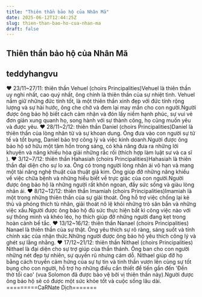 ```yaml
---
title: "Thiên thần bảo hộ của Nhân Mã"
date: 2025-06-12T12:44:25Z
slug: thien-than-bao-ho-cua-nhan-ma
draft: false
---
```


## Thiên thần bảo hộ của Nhân Mã

## teddyhangvu

♥ 23/11~27/11: thiên thần Vehuel (choirs Principalities)​Vehuel là thiên thần uy nghi nhất, cao quý nhất, ông chính là thiên thần của sự nhiệt tình. Vehuel nắm giữ những đức tính tốt, là một thiên thần xinh đẹp với đức tính rộng lượng và sự hài hước, ông che chở và đem lại may mắn cho con người.​Người được ông bảo hộ biết cách cảm nhận và đón lấy niềm hạnh phúc, sự vui vẻ đơn giản xung quanh họ, song hành với sự thành công, họ cũng muốn yêu và được yêu.​ ​♥ 28/11~2/12: thiên thần Daniel (choirs Principalities)​Daniel là thiên thần của lòng nhân từ và sự khoan dung. Ông đưa vào con người sự tử tế và tốt bụng, Daniel bảo trợ công lý và việc kinh doanh.​Người được ông bảo hộ sở hữu một tâm hồn trong sáng, có khả năng đưa ra những lời khuyên và năng khiếu hòa giải những rắc rối (thích hợp làm luật sư và ca sĩ ).​ ​♥ 3/12~7/12: thiên thần Hahasiah (choirs Principalities)​Hahasiah là thiên thần đại diện cho sự lo xa. Ông có trong người lòng nhân ái vô hạn và mang một tài năng nghệ thuật của thuật giả kim. Ông giúp đỡ những năng khiếu về việc chữa bệnh và những hiểu biết về trực giác của con người.​Người được ông bảo hộ là những người rất khôn ngoan, đầy sức sống và giàu lòng nhân ái.​ ​♥ 8/12~12/12: thiên thần Imamiah (choirs Principalities)​Imamiah là một trong những thiên thần của sự giải thoát. Ông hỗ trợ việc chống lại kẻ thù và phóng thích tù nhân, giải thoát nô lệ khỏi những trò săn bắn và những việc xấu.​Người được ông bảo hộ đủ sức thực hiện bất kì công việc nào với sự thông minh và khéo léo, họ thích giúp đỡ những người đang kẹt trong hoàn cảnh bế tắc.​ ​♥ 13/12~16/12: thiên thần Nanael (choirs Principalities)​Nanael là thiên thần của sự thật. Ông yêu thích sự rõ ràng, sáng suốt và tính chính xác của nhận thức.​Những người được ông bảo hộ yêu thích công lý và ghét sự lằng nhằng.​ ​♥ 17/12~21/12: thiên thần Nithael (choirs Principalities)​Nithael là đại diện cho sự trợ giúp của thần thánh. Ông ban cho con người những nét đẹp tự nhiên, sự quyến rũ nhưng cám dỗ. Nithael giúp đỡ họ bằng cách truyền cảm hứng của sự tự tin và tinh thần vươn lên cùng sự tốt bụng cho con người, hỗ trợ họ những điều cần thiết để tiến gần đến 'Đền thờ tối cao' (vua Solomon đã được bảo vệ bởi vị thiên thần này).​Người được ông bảo hộ sẽ có được một sức khỏe tốt và cuộc sống lâu dài.​ ​=========CaRNate Dịch=======​ ​​